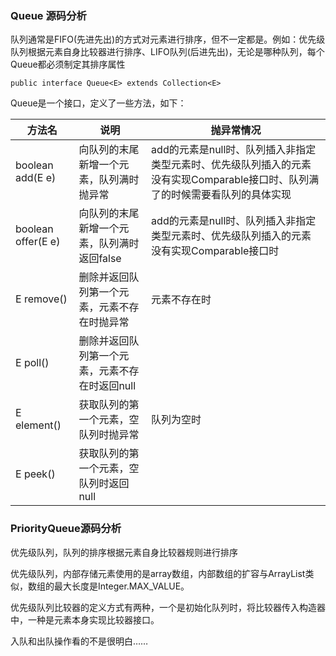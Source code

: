 ### Queue 源码分析

队列通常是FIFO(先进先出)的方式对元素进行排序，但不一定都是。例如：优先级队列根据元素自身比较器进行排序、LIFO队列(后进先出)，无论是哪种队列，每个Queue都必须制定其排序属性

```
public interface Queue<E> extends Collection<E>
```

Queue是一个接口，定义了一些方法，如下：

| 方法名             | 说明                                           | 抛异常情况                                                   |
| ------------------ | ---------------------------------------------- | ------------------------------------------------------------ |
| boolean add(E e)   | 向队列的末尾新增一个元素，队列满时抛异常       | add的元素是null时、队列插入非指定类型元素时、优先级队列插入的元素没有实现Comparable接口时、队列满了的时候需要看队列的具体实现 |
| boolean offer(E e) | 向队列的末尾新增一个元素，队列满时返回false    | add的元素是null时、队列插入非指定类型元素时、优先级队列插入的元素没有实现Comparable接口时 |
| E remove()         | 删除并返回队列第一个元素，元素不存在时抛异常   | 元素不存在时                                                 |
| E poll()           | 删除并返回队列第一个元素，元素不存在时返回null |                                                              |
| E element()        | 获取队列的第一个元素，空队列时抛异常           | 队列为空时                                                   |
| E peek()           | 获取队列的第一个元素，空队列时返回null         |                                                              |

### PriorityQueue源码分析

优先级队列，队列的排序根据元素自身比较器规则进行排序

优先级队列，内部存储元素使用的是array数组，内部数组的扩容与ArrayList类似，数组的最大长度是Integer.MAX_VALUE。

优先级队列比较器的定义方式有两种，一个是初始化队列时，将比较器传入构造器中，一种是元素本身实现比较器接口。

入队和出队操作看的不是很明白……

